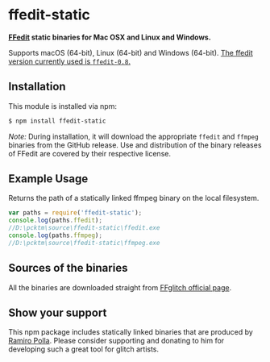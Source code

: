 # ffedit-static

**[FFedit](http://ffglitch.org/) static binaries for Mac OSX and Linux and Windows.**

Supports macOS (64-bit), Linux (64-bit) and Windows (64-bit). [The ffedit version currently used is `ffedit-0.8`.](https://github.com/pcktm/ffedit-static/releases/tag/ffedit-0.8)

## Installation

This module is installed via npm:

``` bash
$ npm install ffedit-static
```

*Note:* During installation, it will download the appropriate `ffedit` and `ffmpeg` binaries from the GitHub release. Use and distribution of the binary releases of FFedit are covered by their respective license.

## Example Usage

Returns the path of a statically linked ffmpeg binary on the local filesystem.

``` js
var paths = require('ffedit-static');
console.log(paths.ffedit);
//D:\pcktm\source\ffedit-static\ffedit.exe
console.log(paths.ffmpeg);
//D:\pcktm\source\ffedit-static\ffmpeg.exe
```

## Sources of the binaries

All the binaries are downloaded straight from [FFglitch official page](http://ffglitch.org/pub/bin/).

## Show your support
 
This npm package includes statically linked binaries that are produced by [Ramiro Polla](https://github.com/ramiropolla). Please consider supporting and donating to him for developing such a great tool for glitch artists.